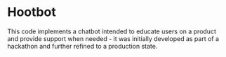 # Hootbot
This code implements a chatbot intended to educate users on a product and provide support when needed - it was initially developed as part of a hackathon and further refined to a production state.
